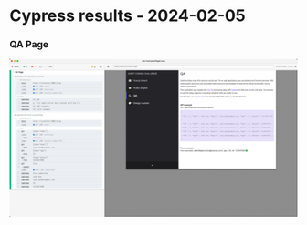 

# Cypress results - 2024-02-05

### QA Page
![QA Page](<Screenshot 2024-02-05 at 4.31.46 PM.png>)
